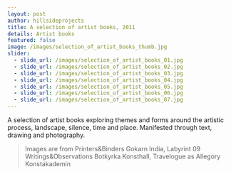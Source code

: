```yaml
---
layout: post
author: hillsideprojects
title: A selection of artist books, 2011
details: Artist books
featured: false
image: /images/selection_of_artist_books_thumb.jpg
slider:
  - slide_url: /images/selection_of_artist_books_01.jpg
  - slide_url: /images/selection_of_artist_books_02.jpg
  - slide_url: /images/selection_of_artist_books_03.jpg
  - slide_url: /images/selection_of_artist_books_04.jpg
  - slide_url: /images/selection_of_artist_books_05.jpg
  - slide_url: /images/selection_of_artist_books_06.jpg
  - slide_url: /images/selection_of_artist_books_07.jpg
---
```


A selection of artist books exploring themes and forms around the artistic process, landscape, silence, time and place. Manifested through text, drawing and photography.

> Images are from Printers&Binders Gokarn India, Labyrint 09 Writings&Observations Botkyrka Konsthall, Travelogue as Allegory Konstakademin
